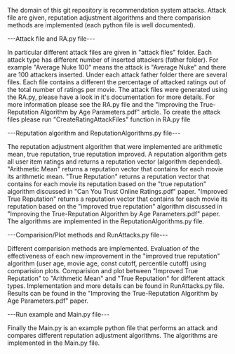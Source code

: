 The domain of this git repository is recommendation system attacks.
Attack file are given, reputation adjustment algorithms and there comparision methods are implemented (each python file is well documented).

---Attack file and RA.py file---

In particular different attack files are given in "attack files" folder.
Each attack type has different number of inserted attackers (father folder).
For example "Average Nuke 100" means the attack is "Average Nuke" and there are 100 attackers inserted.
Under each attack father folder there are several files. Each file contains a different the percentage of attacked ratings out of the total number of ratings per movie.
The attack files were generated using the RA.py, please have a look in it's documentation for more details.
For more information please see the RA.py file and the "Improving the True-Reputation Algorithm by Age Parameters.pdf" article.
To create the attack files please run "CreateRatingAttackFiles" function in RA.py file

---Reputation algorithm and ReputationAlgorithms.py file---

The reputation adjustment algorithm that were implemented are arithmetic mean, true reputation, true reputation improved.
A reputation algorithm gets all user item ratings and returns a reputation vector (algorithm depended).
"Arithmetic Mean" returns a reputation vector that contains for each movie its arithmetic mean.
"True Reputation" returns a reputation vector that contains for each movie its reputation based on the "true reputation" algorithm discussed in "Can You Trust Online Ratings.pdf" paper.
"Improved True Reputation" returns a reputation vector that contains for each movie its reputation based on the "improved true reputation" algorithm discussed in "Improving the True-Reputation Algorithm by Age Parameters.pdf" paper.
The algorithms are implemented in the ReputationAlgorithms.py file.

---Comparision/Plot methods and RunAttacks.py file---

Different comparision methods are implemented.
Evaluation of the effectiveness of each new improvement in the "improved true reputation" algorithm (user age, movie age, const cutoff, percentile cutoff) using comparision plots.
Comparision and plot between "Improved True Reputation" to "Arithmetic Mean" and "True Reputation" for different attack types.
Implementation and more details can be found in  RunAttacks.py file.
Results can be found in the "Improving the True-Reputation Algorithm by Age Parameters.pdf" paper.

---Run example and Main.py file---

Finally the Main.py is an example python file that performs an attack and compares different reputation adjustment algorithms.
The algorithms are implemented in the Main.py file.
